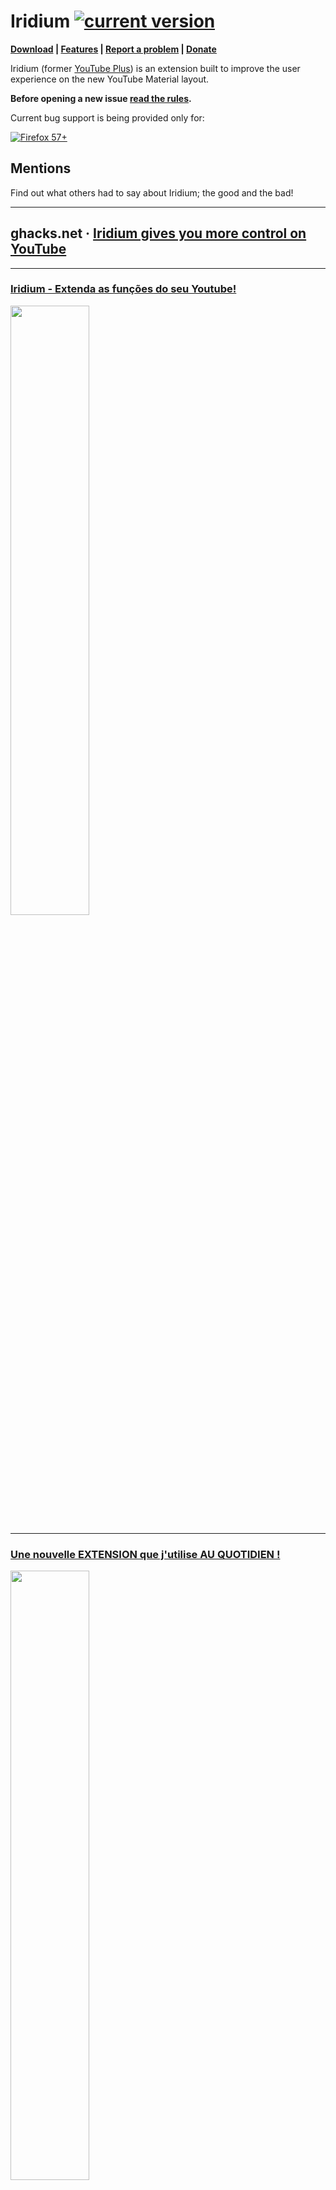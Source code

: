 # Iridium [![current version](https://img.shields.io/github/release/ParticleCore/Iridium/all.svg)](https://github.com/ParticleCore/Iridium/releases/latest)

**[Download](https://github.com/ParticleCore/Iridium/wiki/Download) | [Features](https://github.com/ParticleCore/Iridium/wiki/Features) | [Report a problem](https://github.com/ParticleCore/Iridium/wiki/Report-a-bug) | [Donate](https://github.com/ParticleCore/Iridium/wiki/Donate)**

Iridium (former [YouTube Plus](https://github.com/ParticleCore/Particle)) is an extension built to improve the user experience on the new YouTube Material layout.  

**Before opening a new issue [read the rules](https://github.com/ParticleCore/Iridium/blob/master/CONTRIBUTING.md).**

Current bug support is being provided only for:  

[![Firefox 57+](https://img.shields.io/badge/Firefox-57%2B-orange.svg)](https://www.mozilla.org/firefox)  

## Mentions

Find out what others had to say about Iridium; the good and the bad!  

--- 
## ghacks.net · [Iridium gives you more control on YouTube](https://www.ghacks.net/2018/06/08/iridium-gives-you-more-control-on-youtube/)  

--- 
  
  
### [Iridium - Extenda as funções do seu Youtube!](https://www.youtube.com/watch?v=SloSxxlFlOA)
[<img src="https://i.ytimg.com/vi/SloSxxlFlOA/maxresdefault.jpg" width="50%">](https://www.youtube.com/watch?v=SloSxxlFlOA)  
  
---  

### [Une nouvelle EXTENSION que j'utilise AU QUOTIDIEN !](https://www.youtube.com/watch?v=aCsJz59XJ3M)
[<img src="https://i.ytimg.com/vi/aCsJz59XJ3M/maxresdefault.jpg" width="50%">](https://www.youtube.com/watch?v=aCsJz59XJ3M)
  
---  

### [CET OUTIL RÉVOLUTIONNE YOUTUBE !](https://www.youtube.com/watch?v=PYA-oWG5WGw)
[<img src="https://i.ytimg.com/vi/PYA-oWG5WGw/maxresdefault.jpg" width="50%">](https://www.youtube.com/watch?v=PYA-oWG5WGw)

